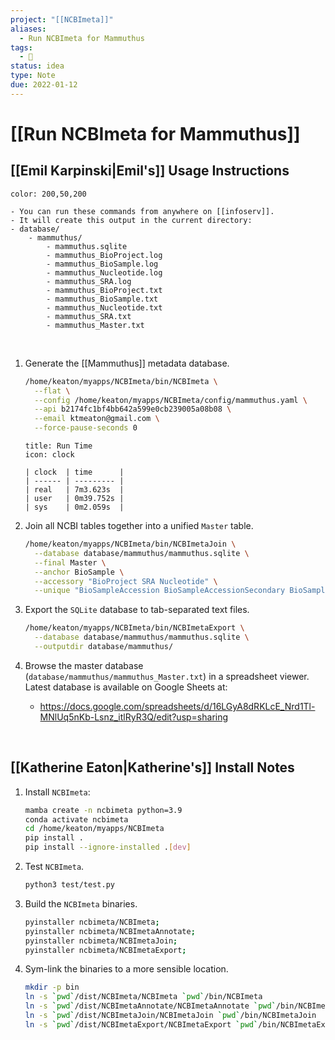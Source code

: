 ```yaml
---
project: "[[NCBImeta]]"
aliases:
  - Run NCBImeta for Mammuthus
tags:
  - 📝
status: idea
type: Note
due: 2022-01-12
---
```


# [[Run NCBImeta for Mammuthus]]

## [[Emil Karpinski|Emil's]] Usage Instructions

```ad-note
color: 200,50,200

- You can run these commands from anywhere on [[infoserv]].
- It will create this output in the current directory:
- database/
	- mammuthus/
		- mammuthus.sqlite
		- mammuthus_BioProject.log
		- mammuthus_BioSample.log
		- mammuthus_Nucleotide.log
		- mammuthus_SRA.log
		- mammuthus_BioProject.txt
		- mammuthus_BioSample.txt
		- mammuthus_Nucleotide.txt
		- mammuthus_SRA.txt
		- mammuthus_Master.txt		

```

<div style="page-break-after: always; visibility: hidden">\pagebreak</div>

1. Generate the [[Mammuthus]] metadata database.

	```bash
	/home/keaton/myapps/NCBImeta/bin/NCBImeta \
	  --flat \
	  --config /home/keaton/myapps/NCBImeta/config/mammuthus.yaml \
	  --api b2174fc1bf4bb642a599e0cb239005a08b08 \
	  --email ktmeaton@gmail.com \
	  --force-pause-seconds 0
	```


	```ad-note
	title: Run Time
	icon: clock
	
	| clock  | time      |
	| ------ | --------- |
	| real   | 7m3.623s  |
	| user   | 0m39.752s |
	| sys    | 0m2.059s  |
	```


1. Join all NCBI tables together into a unified `Master` table.

	```bash
	/home/keaton/myapps/NCBImeta/bin/NCBImetaJoin \
	  --database database/mammuthus/mammuthus.sqlite \
	  --final Master \
	  --anchor BioSample \
	  --accessory "BioProject SRA Nucleotide" \
	  --unique "BioSampleAccession BioSampleAccessionSecondary BioSampleBioProjectAccession"
	```

1. Export the `SQLite` database to tab-separated text files.

	```bash
	/home/keaton/myapps/NCBImeta/bin/NCBImetaExport \
	  --database database/mammuthus/mammuthus.sqlite \
	  --outputdir database/mammuthus/
	```

1. Browse the master database (`database/mammuthus/mammuthus_Master.txt`) in a spreadsheet viewer. Latest database is available on Google Sheets at:
	- https://docs.google.com/spreadsheets/d/16LGyA8dRKLcE_Nrd1Tl-MNlUq5nKb-Lsnz_itlRyR3Q/edit?usp=sharing

<div style="page-break-after: always; visibility: hidden">\pagebreak</div>

## [[Katherine Eaton|Katherine's]] Install Notes

1. Install `NCBImeta`:

	```bash
	mamba create -n ncbimeta python=3.9
	conda activate ncbimeta
	cd /home/keaton/myapps/NCBImeta
	pip install .
	pip install --ignore-installed .[dev]
	```

1. Test `NCBImeta`.

	```bash
	python3 test/test.py
	```

1. Build the `NCBImeta` binaries.

	```bash
	pyinstaller ncbimeta/NCBImeta;
	pyinstaller ncbimeta/NCBImetaAnnotate;
	pyinstaller ncbimeta/NCBImetaJoin;
	pyinstaller ncbimeta/NCBImetaExport;
	
	```

1. Sym-link the binaries to a more sensible location.

	```bash
	mkdir -p bin
	ln -s `pwd`/dist/NCBImeta/NCBImeta `pwd`/bin/NCBImeta
	ln -s `pwd`/dist/NCBImetaAnnotate/NCBImetaAnnotate `pwd`/bin/NCBImetaAnnotate
	ln -s `pwd`/dist/NCBImetaJoin/NCBImetaJoin `pwd`/bin/NCBImetaJoin
	ln -s `pwd`/dist/NCBImetaExport/NCBImetaExport `pwd`/bin/NCBImetaExport	
	```